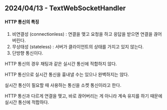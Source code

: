 ## 2024/04/13 - TextWebSocketHandler
#### HTTP 통신의 특징
1. 비연결성 (connectionless) : 연결을 맺고 요청을 하고 응답을 받으면 연결을 끊어버린다.
2. 무상태성 (stateless) : 서버가 클라이언트의 상태를 가지고 있지 않는다.
3. 단방향 통신이다.

HTTP 통신의 경우 채팅과 같은 실시간 통신에 적합하지 않다.

HTTP 통신으로 실시간 통신을 흉내낼 수는 있으나 완벽하지는 않다.

실시간 통신이 필요할 때 사용하는 통신을 소켓 통신이라고 한다.

HTTP 통신과 다르게 연결을 맺고, 바로 끊어버리는 게 아니라 계속 유지를 하기 때문에 실시간 통신에 적합하다.